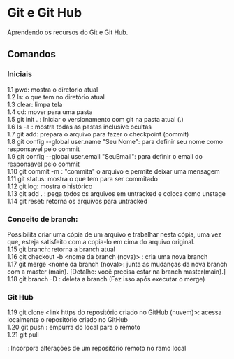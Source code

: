 # Git e Git Hub

Aprendendo os recursos do Git e Git Hub.

## Comandos

### Iniciais
1.1 pwd: mostra o diretório atual  
1.2 ls: o que tem no diretório atual  
1.3 clear: limpa tela  
1.4 cd: mover para uma pasta  
1.5 git init . : Iniciar o versionamento com git na pasta atual (.)  
1.6 ls -a : mostra todas as pastas inclusive ocultas  
1.7 git add: prepara o arquivo para fazer o checkpoint (commit)  
1.8 git config --global user.name "Seu Nome": para definir seu nome como responsavel pelo commit  
1.9 git config --global user.email "SeuEmail": para definir o email do responsavel pelo commit  
1.10 git commit -m : "commita" o arquivo e permite deixar uma mensagem  
1.11 git status: mostra o que tem para ser commitado  
1.12 git log: mostra o histórico  
1.13 git add . : pega todos os arquivos em untracked e coloca como unstage  
1.14 git reset: retorna os arquivos para untracked  

### Conceito de branch:  
Possibilita criar uma cópia de um arquivo e trabalhar nesta cópia, uma vez que, esteja satisfeito com a copia-lo em cima do arquivo original.  
1.15 git branch: retorna a branch atual  
1.16 git checkout -b <nome da branch (nova)> : cria uma nova branch  
1.17 git merge <nome da branch (nova)>: junta as mudanças da nova branch com a master (main). [Detalhe: você precisa estar na branch master(main).]  
1.18 git branch -D <nome da branch>: deleta a branch (Faz isso após executar o merge)  


### Git Hub
1.19 git clone <link https do repositório criado no GitHub (nuvem)>: acessa localmente o repositório criado no GitHub  
1.20 git push <origin brench_remoto>: empurra do local para o remoto  
1.21 git pull <main>: Incorpora alterações de um repositório remoto no ramo local  
